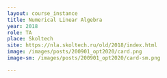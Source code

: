 ```yaml
---
layout: course_instance
title: Numerical Linear Algebra
year: 2018
role: TA
place: Skoltech
site: https://nla.skoltech.ru/old/2018/index.html
image: /images/posts/200901_opt2020/card.png
image-sm: /images/posts/200901_opt2020/card-sm.png

---
```

